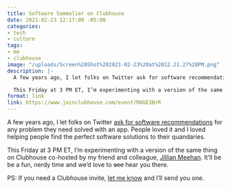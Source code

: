 ```yaml
---
title: Software Sommelier on Clubhouse
date: 2021-02-23 12:17:00 -05:00
categories:
- tech
- culture
tags:
- me
- clubhouse
image: "/uploads/Screen%20Shot%202021-02-23%20at%2012.21.27%20PM.png"
description: |-
  A few years ago, I let folks on Twitter ask for software recommendationsfor any problem they need solved with an app. People loved it and I loved helping people find the perfect software solutions to their quandaries.

  This Friday at 3 PM ET, I’m experimenting with a version of the same thing on Clubhouse. Co-hosted by my friend and colleague, Jillian Meehan. It’ll be be a fun, nerdy time and we’d love to hear you there.
format: link
link: https://www.joinclubhouse.com/event/M4GE3BrR
---
```


A few years ago, I let folks on Twitter [ask for software recommendations](https://twitter.com/mb/status/893848739437305856) for any problem they need solved with an app. People loved it and I loved helping people find the perfect software solutions to their quandaries.

This Friday at 3 PM ET, I’m experimenting with a version of the same thing on Clubhouse co-hosted by my friend and colleague, [Jillian Meehan](https://jillian.cloud). It’ll be be a fun, nerdy time and we’d love to ~~see~~ hear you there.

PS: If you need a Clubhouse invite, [let me know](/contact) and I’ll send you one.
